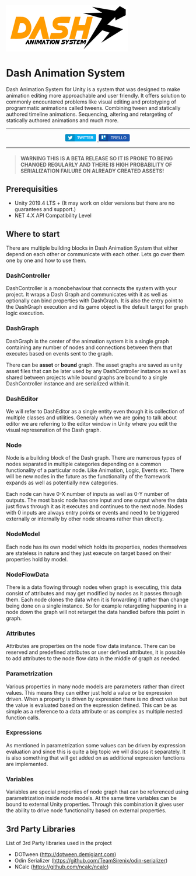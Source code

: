 ![Dash Logo](Documentation/images/dash.png)

# Dash Animation System
Dash Animation System for Unity is a system that was designed to make animation editing more approachable and user friendly. It offers solution to commonly encountered problems like visual editing and prototyping of programmatic animations called tweens. Combining tween and statically authored timeline animations. Sequencing, altering and retargeting of statically authored animations and much more.

<hr>
<p align="center">	
	<a href="https://twitter.com/sHTiF">
		<img src="Documentation/images/Twitter_Button.png" alt="sHTiF Twitter">
	</a>
	<a href="https://trello.com/b/TkNujmEq/dash">
		<img src="Documentation/images/Trello_Button.png" alt="Dash Trello">
	</a>
</p>
<hr>

> #### WARNING THIS IS A BETA RELEASE SO IT IS PRONE TO BEING CHANGED REGULARLY AND THERE IS HIGH PROBABILITY OF SERIALIZATION FAILURE ON ALREADY CREATED ASSETS!

## Prerequisities

* Unity 2019.4 LTS + (It may work on older versions but there are no guarantees and support.)
* NET 4.X API Compatibility Level

## Where to start

There are multiple building blocks in Dash Animation System that either depend on each other or communicate with each other. Lets go over them one by one and how to use them.

### DashController

DashController is a monobehaviour that connects the system with your project. It wraps a Dash Graph and communicates with it as well as optionally can bind properties with DashGraph. It is also the entry point to the DashGraph execution and its game object is the default target for graph logic execution.

### DashGraph

DashGraph is the center of the animation system it is a single graph containing any number of nodes and connections between them that executes based on events sent to the graph.

There can be **asset** or **bound** graph. The asset graphs are saved as unity asset files that can be later used by any DashController instance as well as shared between projects while bound graphs are bound to a single DashController instance and are serialized within it.

### DashEditor

We will refer to DashEditor as a single entity even though it is collection of multiple classes and utilities. Generaly when we are going to talk about editor we are referring to the editor window in Unity where you edit the visual represenation of the Dash graph.

### Node

Node is a building block of the Dash graph. There are numerous types of nodes separated in multiple categories depending on a common functionality of a particular node. Like Animation, Logic, Events etc. There will be new nodes in the future as the functionality of the framework expands as well as potentially new categories.

Each node can have 0-X number of inputs as well as 0-Y number of outputs. The most basic node has one input and one output where the data just flows through it as it executes and continues to the next node. Nodes with 0 inputs are always entry points or events and need to be triggered externally or internally by other node streams rather than directly.

### NodeModel

Each node has its own model which holds its properties, nodes themselves are stateless in nature and they just execute on target based on their properties hold by model.

### NodeFlowData

There is a data flowing through nodes when graph is executing, this data consist of attributes and may get modified by nodes as it passes through them. Each node clones the data when it is forwarding it rather than change being done on a single instance. So for example retargeting happening in a node down the graph will not retarget the data handled before this point in graph.

### Attributes

Attributes are properties on the node flow data instance. There can be reserved and predefined attributes or user defined attributes, it is possible to add attributes to the node flow data in the middle of graph as needed.

### Parametrization

Various properties in many node models are parameters rather than direct values. This means they can either just hold a value or be expression driven. When a property is driven by expression there is no direct value but the value is evaluated based on the expression defined. This can be as simple as a reference to a data attribute or as complex as multiple nested function calls.

### Expressions

As mentioned in parametrization some values can be driven by expression evaluation and since this is quite a big topic we will discuss it separately. It is also something that will get added on as additional expression functions are implemented.

### Variables

Variables are special properties of node graph that can be referenced using parametrization inside node models. At the same time variables can be bound to external Unity properties. Through this combination it gives user the ability to drive node functionality based on external properties.

## 3rd Party Libraries

List of 3rd Party libraries used in the project

* DOTween (http://dotween.demigiant.com)
* Odin Serializer (https://github.com/TeamSirenix/odin-serializer)
* NCalc (https://github.com/ncalc/ncalc) 
